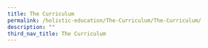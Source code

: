 ```yaml
---
title: The Curriculum
permalink: /holistic-education/The-Curriculum/The-Curriculum/
description: ""
third_nav_title: The Curriculum
---
```

